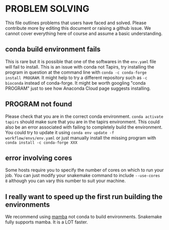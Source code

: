 # PROBLEM SOLVING

This file outlines problems that users have faced and solved. Please contribute more by editing this document or raising a github issue. We cannot cover everything here of course and assume a basic understanding.

## conda build environment fails

This is rare but it is possible that one of the softwares in the `env.yaml` file will fail to install. This is an issue with conda not Tapirs, try installing the program in question at the command line with `conda -c conda-forge install PROGRAM`. It might help to try a different repository such as `-c bioconda` instead of conda-forge. It might be worth googling "conda PROGRAM" just to see how Anaconda Cloud page suggests installing.

## PROGRAM not found

Please check that you are in the correct conda environment. `conda activate tapirs` should make sure that you are in the tapirs environment. This could also be an error associated with failing to completely build the environment. You could try to update it using `conda env update -f workflow/envs/env.yaml` or just manually install the missing program with `conda install -c conda-forge XXX`

## error involving cores

Some hosts require you to specify the number of cores on which to run your job. You can just modify your snakemake command to include `--use-cores 8` although you can vary this number to suit your machine.

## I really want to speed up the first run building the environments

We recommend using [mamba](https://github.com/mamba-org/mamba) not conda to build environments. Snakemake fully supports mamba. It is a LOT faster.
